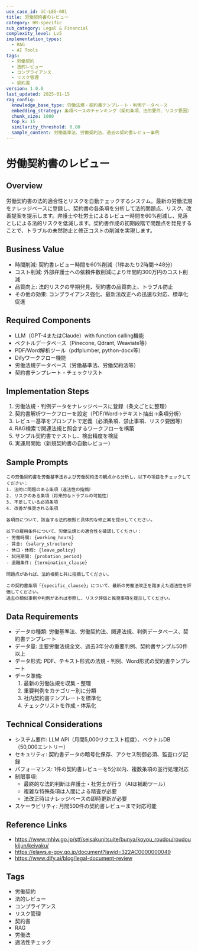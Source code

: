 ```yaml
---
use_case_id: UC-LEG-001
title: 労働契約書のレビュー
category: HR-specific
sub_category: Legal & Financial
complexity_level: Lv5
implementation_types:
  - RAG
  - AI Tools
tags:
  - 労働契約
  - 法的レビュー
  - コンプライアンス
  - リスク管理
  - 契約書
version: 1.0.0
last_updated: 2025-01-15
rag_config:
  knowledge_base_type: 労働法規・契約書テンプレート・判例データベース
  embedding_strategy: 条項ベースのチャンキング（契約条項、法的要件、リスク要因）
  chunk_size: 1000
  top_k: 15
  similarity_threshold: 0.80
  sample_content: 労働基準法、労働契約法、過去の契約書レビュー事例
---
```


# 労働契約書のレビュー

## Overview

労働契約書の法的適合性とリスクを自動チェックするシステム。最新の労働法規をナレッジベースに登録し、契約書の各条項を分析して法的問題点、リスク、改善提案を提示します。弁護士や社労士によるレビュー時間を60%削減し、見落としによる法的リスクを低減します。契約書作成の初期段階で問題点を発見することで、トラブルの未然防止と修正コストの削減を実現します。

## Business Value

- 時間削減: 契約書レビュー時間を60%削減（1件あたり2時間→48分）
- コスト削減: 外部弁護士への依頼件数削減により年間約300万円のコスト削減
- 品質向上: 法的リスクの早期発見、契約書の品質向上、トラブル防止
- その他の効果: コンプライアンス強化、最新法改正への迅速な対応、標準化促進

## Required Components

- LLM（GPT-4またはClaude）with function calling機能
- ベクトルデータベース（Pinecone, Qdrant, Weaviate等）
- PDF/Word解析ツール（pdfplumber, python-docx等）
- Difyワークフロー機能
- 労働法規データベース（労働基準法、労働契約法等）
- 契約書テンプレート・チェックリスト

## Implementation Steps

1. 労働法規・判例データをナレッジベースに登録（条文ごとに整理）
2. 契約書解析ワークフローを設定（PDF/Word→テキスト抽出→条項分析）
3. レビュー基準をプロンプトで定義（必須条項、禁止事項、リスク要因等）
4. RAG検索で関連法規と照合するワークフローを構築
5. サンプル契約書でテストし、検出精度を検証
6. 実運用開始（新規契約書の自動レビュー）

## Sample Prompts

```
この労働契約書を労働基準法および労働契約法の観点から分析し、以下の項目をチェックしてください：
1. 法的に問題のある条項（違法性の指摘）
2. リスクのある条項（将来的なトラブルの可能性）
3. 不足している必須条項
4. 改善が推奨される条項

各項目について、該当する法的根拠と具体的な修正案を提示してください。
```

```
以下の雇用条件について、労働法規との適合性を確認してください：
- 労働時間: {working_hours}
- 賃金: {salary_structure}
- 休日・休暇: {leave_policy}
- 試用期間: {probation_period}
- 退職条件: {termination_clause}

問題点があれば、法的根拠と共に指摘してください。
```

```
この契約書条項「{specific_clause}」について、最新の労働法改正を踏まえた適法性を評価してください。
過去の類似事例や判例があれば参照し、リスク評価と推奨事項を提示してください。
```

## Data Requirements

- データの種類: 労働基準法、労働契約法、関連法規、判例データベース、契約書テンプレート
- データ量: 主要労働法規全文、過去3年分の重要判例、契約書サンプル50件以上
- データ形式: PDF、テキスト形式の法規・判例、Word形式の契約書テンプレート
- データ準備:
  1. 最新の労働法規を収集・整理
  2. 重要判例をカテゴリー別に分類
  3. 社内契約書テンプレートを標準化
  4. チェックリストを作成・体系化

## Technical Considerations

- システム要件: LLM API（月間5,000リクエスト程度）、ベクトルDB（50,000エントリー）
- セキュリティ: 契約書データの暗号化保存、アクセス制御必須、監査ログ記録
- パフォーマンス: 1件の契約書レビューを5分以内、複数条項の並行処理対応
- 制限事項:
  - 最終的な法的判断は弁護士・社労士が行う（AIは補助ツール）
  - 複雑な特殊条項は人間による精査が必要
  - 法改正時はナレッジベースの即時更新が必要
- スケーラビリティ: 月間500件の契約書レビューまで対応可能

## Reference Links

- https://www.mhlw.go.jp/stf/seisakunitsuite/bunya/koyou_roudou/roudoukijun/keiyaku/
- https://elaws.e-gov.go.jp/document?lawid=322AC0000000049
- https://www.dify.ai/blog/legal-document-review

## Tags

- 労働契約
- 法的レビュー
- コンプライアンス
- リスク管理
- 契約書
- RAG
- 労働法
- 適法性チェック
